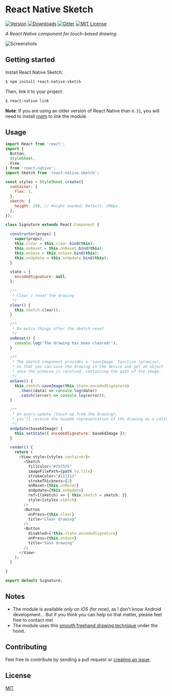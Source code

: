 # React Native Sketch

[![Version](https://img.shields.io/npm/v/react-native-sketch.svg?style=flat-square)](http://npm.im/react-native-sketch)
[![Downloads](https://img.shields.io/npm/dm/react-native-sketch.svg?style=flat-square)](http://npm.im/react-native-sketch)
[![Gitter](https://img.shields.io/badge/chat-on%20gitter-1dce73.svg?style=flat-square)](https://gitter.im/jgrancher/react-native-sketch)
[![MIT License](https://img.shields.io/npm/l/react-native-sketch.svg?style=flat-square)](http://opensource.org/licenses/MIT)

*A React Native component for touch-based drawing.*

![Screenshots](https://cloud.githubusercontent.com/assets/5517450/15202227/ca865758-183b-11e6-8c4e-41080bc04538.jpg "Disclaimer: This is not my signature ;)")

## Getting started

Install React Native Sketch:
```bash
$ npm install react-native-sketch
```

Then, link it to your project:
```bash
$ react-native link
```

**Note**: If you are using an older version of React Native than `0.31`, you will need to install [rnpm](https://github.com/rnpm/rnpm) to link the module.

## Usage

```javascript
import React from 'react';
import {
  Button,
  StyleSheet,
  View,
} from 'react-native';
import Sketch from 'react-native-sketch';

const styles = StyleSheet.create({
  container: {
    flex: 1,
  },
  sketch: {
    height: 250, // Height needed; Default: 200px
  },
});

class Signature extends React.Component {

  constructor(props) {
    super(props);
    this.clear = this.clear.bind(this);
    this.onReset = this.onReset.bind(this);
    this.onSave = this.onSave.bind(this);
    this.onUpdate = this.onUpdate.bind(this);
  }

  state = {
    encodedSignature: null,
  };

  /**
   * Clear / reset the drawing
   */
  clear() {
    this.sketch.clear();
  }

  /**
   * Do extra things after the sketch reset
   */
  onReset() {
    console.log('The drawing has been cleared!');
  }

  /**
   * The Sketch component provides a 'saveImage' function (promise),
   * so that you can save the drawing in the device and get an object
   * once the promise is resolved, containing the path of the image.
   */
  onSave() {
    this.sketch.saveImage(this.state.encodedSignature)
      .then((data) => console.log(data))
      .catch((error) => console.log(error));
  }

  /**
   * On every update (touch up from the drawing),
   * you'll receive the base64 representation of the drawing as a callback.
   */
  onUpdate(base64Image) {
    this.setState({ encodedSignature: base64Image });
  }

  render() {
    return (
      <View style={styles.container}>
        <Sketch
          fillColor="#f5f5f5"
          imageFilePath={path.to.file}
          strokeColor="#111111"
          strokeThickness={2}
          onReset={this.onReset}
          onUpdate={this.onUpdate}
          ref={(sketch) => { this.sketch = sketch; }}
          style={styles.sketch}
        />
        <Button
          onPress={this.clear}
          title="Clear drawing"
        />
        <Button
          disabled={!this.state.encodedSignature}
          onPress={this.onSave}
          title="Save drawing"
        />
      </View>
    );
  }

}

export default Signature;
```

## Notes

- The module is available *only on iOS* (for now), as I don't know Android development... But if you think you can help on that matter, please feel free to contact me!
- The module uses this [smooth freehand drawing technique](http://code.tutsplus.com/tutorials/smooth-freehand-drawing-on-ios--mobile-13164) under the hood.

## Contributing

Feel free to contribute by sending a pull request or [creating an issue](https://github.com/jgrancher/react-native-sketch/issues/new).

## License

[MIT](https://github.com/jgrancher/react-native-sketch/tree/master/LICENSE)
